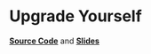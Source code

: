 # Upgrade Yourself

__[Source Code](http://bit.ly/upgrade-self)__ and __[Slides](http://bit.ly/upgrade-yourself-slides)__
